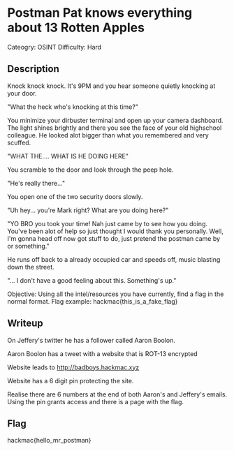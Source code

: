 # Postman Pat knows everything about 13 Rotten Apples

Cateogry: OSINT
Difficulty: Hard 

## Description

Knock knock knock. It's 9PM and you hear someone quietly knocking at your door.

"What the heck who's knocking at this time?"

You minimize your dirbuster terminal and open up your camera dashboard. The light shines brightly and there you see the face of your old highschool colleague. He looked alot bigger than what you remembered and very scuffed.

"WHAT THE.... WHAT IS HE DOING HERE"

You scramble to the door and look through the peep hole.

"He's really there..."

You open one of the two security doors slowly.

"Uh hey... you're Mark right? What are you doing here?"

"YO BRO you took your time! Nah just came by to see how you doing. You've been alot of help so just thought I would thank you personally. Well, I'm gonna head off now got stuff to do, just pretend the postman came by or something."

He runs off back to a already occupied car and speeds off, music blasting down the street.

"... I don't have a good feeling about this. Something's up."


Objective: Using all the intel/resources you have currently, find a flag in the normal format.
Flag example: hackmac{this_is_a_fake_flag}

## Writeup

On Jeffery's twitter he has a follower called Aaron Boolon.

Aaron Boolon has a tweet with a website that is ROT-13 encrypted

Website leads to http://badboys.hackmac.xyz

Website has a 6 digit pin protecting the site.

Realise there are 6 numbers at the end of both Aaron's and Jeffery's emails. Using the pin grants access and there is a page with the flag.

## Flag

hackmac{hello_mr_postman}

